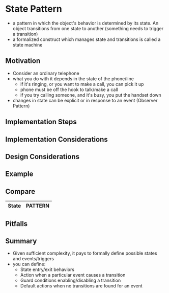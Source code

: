 # State Pattern
* a pattern in which the object's behavior is determined by its state. An object transitions from one state to
another (something needs to trigger a transition)
* a formalized construct which manages state and transitions is called a state machine

## Motivation
* Consider an ordinary telephone
* what you do with it depends in the state of the phone/line
    * if it's ringing, or you want to make a call, you can pick it up
    * phone must be off the hook to talk/make a call
    * if you try calling someone, and it's busy, you put the handset down
* changes in state can be explicit or in response to an event (Observer Pattern)


## Implementation Steps


## Implementation Considerations

    
## Design Considerations


## Example

## Compare
State | PATTERN
:---:|:---:   

## Pitfalls


## Summary
* Given sufficient complexity, it pays to formally define possible states and events/triggers
* you can define:
    * State entry/exit behaviors
    * Action when a particular event causes a transition
    * Guard conditions enabling/disabling a transition
    * Default actions when no transitions are found for an event